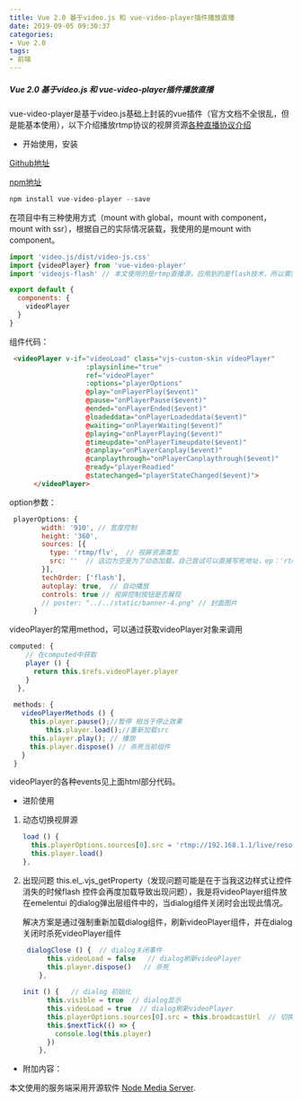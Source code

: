 ```yaml
---
title: Vue 2.0 基于video.js 和 vue-video-player插件播放直播
date: 2019-09-05 09:30:37
categories:
- Vue 2.0
tags:
- 前端
---
```

##### Vue 2.0 基于video.js 和 vue-video-player插件播放直播

vue-video-player是基于video.js基础上封装的vue插件（官方文档不全很乱，但是能基本使用），以下介绍播放rtmp协议的视屏资源[各种直播协议介绍](https://savokiss.com/tech/web-live-tech-with-vue.html)

- 开始使用，安装

[Github地址](https://github.com/surmon-china/vue-video-player)

[npm地址](https://www.npmjs.com/package/vue-video-player)

```javascript
npm install vue-video-player --save
```

在项目中有三种使用方式（mount with global，mount with component，mount with ssr），根据自己的实际情况装载，我使用的是mount with component。

```javascript
import 'video.js/dist/video-js.css'
import {videoPlayer} from 'vue-video-player'
import 'videojs-flash' // 本文使用的是rtmp直播源，应用到的是flash技术，所以需要引入此插件

export default {
  components: {
    videoPlayer
  }
}
```

组件代码：

```html
 <videoPlayer v-if="videoLoad" class="vjs-custom-skin videoPlayer"
                   :playsinline="true"
                   ref="videoPlayer"
                   :options="playerOptions"
                   @play="onPlayerPlay($event)"
                   @pause="onPlayerPause($event)"
                   @ended="onPlayerEnded($event)"
                   @loadeddata="onPlayerLoadeddata($event)"
                   @waiting="onPlayerWaiting($event)"
                   @playing="onPlayerPlaying($event)"
                   @timeupdate="onPlayerTimeupdate($event)"
                   @canplay="onPlayerCanplay($event)"
                   @canplaythrough="onPlayerCanplaythrough($event)"
                   @ready="playerReadied"
                   @statechanged="playerStateChanged($event)">
      </videoPlayer>
```

option参数：

```javascript
 playerOptions: {
        width: '910', // 宽度控制
        height: '360',
        sources: [{
          type: 'rtmp/flv',  // 视屏资源类型
          src: ''  // 这边为空是为了动态加载，自己尝试可以直接写死地址，ep：'rtmp://192.168.1.1/live/resource'
        }],
        techOrder: ['flash'],
        autoplay: true,  // 自动播放
        controls: true // 视屏控制按钮是否展现
        // poster: "../../static/banner-4.png" // 封面图片
      }
```

videoPlayer的常用method，可以通过获取videoPlayer对象来调用

```javascript
computed: {
   	// 在computed中获取
    player () {
      return this.$refs.videoPlayer.player
    }
  },
    
 methods: {
   videoPlayerMethods () {
     this.player.pause();//暂停 相当于停止效果
		 this.player.load();//重新加载src
     this.player.play(); // 播放
     this.player.dispose() // 杀死当前组件
   }
 }    
```

videoPlayer的各种events见上面html部分代码。

- 进阶使用

1. 动态切换视屏源

   ```javascript
   load () {
     this.playerOptions.sources[0].src = 'rtmp://192.168.1.1/live/resource1'
     this.player.load()
   },
   ```

2. 出现问题  this.el_.vjs_getProperty（发现问题可能是在于当我这边样式让控件消失的时候flash 控件会再度加载导致出现问题），我是将videoPlayer组件放在emelentui 的dialog弹出层组件中的，当dialog组件关闭时会出现此情况。

   解决方案是通过强制重新加载dialog组件，刷新videoPlayer组件，并在dialog关闭时杀死videoPlayer组件

   ```javascript
    dialogClose () {  // dialog关闭事件
         this.videoLoad = false   // dialog刷新videoPlayer
         this.player.dispose()   // 杀死
       },
         
   init () {   // dialog 初始化
         this.visible = true  // dialog显示
         this.videoLoad = true  // dialog刷新videoPlayer
         this.playerOptions.sources[0].src = this.broadcastUrl  // 切换源
         this.$nextTick(() => {
           console.log(this.player)
         })
       },      
   ```

   

- 附加内容：

本文使用的服务端采用开源软件 [Node Media Server](https://github.com/illuspas/Node-Media-Server.git).
